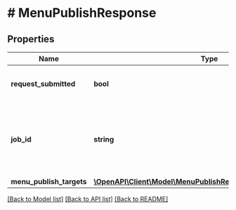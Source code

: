 # # MenuPublishResponse

## Properties

Name | Type | Description | Notes
------------ | ------------- | ------------- | -------------
**request_submitted** | **bool** | Whether the request was submitted or not. | [optional]
**job_id** | **string** | Only present if the request succeeds. Job ID to check on the status with the MenuAsyncJob endpoint. | [optional]
**menu_publish_targets** | [**\OpenAPI\Client\Model\MenuPublishResponseMenuPublishTargets**](MenuPublishResponseMenuPublishTargets.md) |  | [optional]

[[Back to Model list]](../../README.md#models) [[Back to API list]](../../README.md#endpoints) [[Back to README]](../../README.md)
